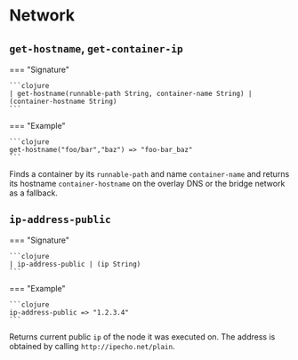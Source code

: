 # Network
## `get-hostname`, `get-container-ip`
=== "Signature"

    ```clojure
    | get-hostname(runnable-path String, container-name String) | (container-hostname String)
    ```
=== "Example"

    ```clojure
    get-hostname("foo/bar","baz") => "foo-bar_baz"
    ```
Finds a container by its `runnable-path` and name `container-name` and returns its
hostname `container-hostname` on the overlay DNS or the bridge network as a fallback.
## `ip-address-public`
=== "Signature"

    ```clojure
    | ip-address-public | (ip String)
    ```
=== "Example"

    ```clojure
    ip-address-public => "1.2.3.4"
    ```
Returns current public `ip` of the node it was executed on.
The address is obtained by calling `http://ipecho.net/plain`.
